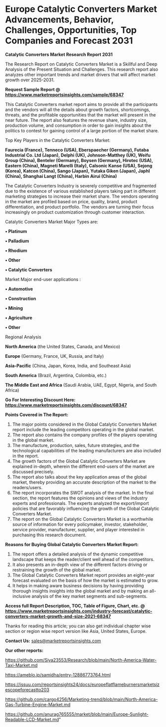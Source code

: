  # Europe Catalytic Converters Market Advancements, Behavior, Challenges, Opportunities, Top Companies and Forecast 2031

<strong>Catalytic Converters Market Research Report 2031</strong>

The Research Report on Catalytic Converters Market is a Skillful and Deep Analysis of the Present Situation and Challenges. This research report also analyzes other important trends and market drivers that will affect market growth over 2025-2031.

<strong>Request Sample Report @ <a href=https://www.marketreportsinsights.com/sample/68347>https://www.marketreportsinsights.com/sample/68347</a></strong>

This Catalytic Converters market report aims to provide all the participants and the vendors will all the details about growth factors, shortcomings, threats, and the profitable opportunities that the market will present in the near future. The report also features the revenue share, industry size, production volume, and consumption in order to gain insights about the politics to contest for gaining control of a large portion of the market share.

Top Key Players in the Catalytic Converters Market:

<strong>Faurecia (France), Tenneco (USA), Eberspaecher (Germany), Futaba Industrial Co. Ltd (Japan), Delphi (UK), Johnson-Matthey (UK), Weifu Group (China), Benteler (Germany), Boysen (Germany), Hirotec (USA), Eastern (China), Magneti Marelli (Italy), Calsonic Kanse (USA), Sejong (Korea), Katcon (China), Sango (Japan), Yutaka Giken (Japan), Japhl (China), Shanghai Langt (China), Harbin Airui (China)</strong>

The Catalytic Converters Industry is severely competitive and fragmented due to the existence of various established players taking part in different marketing strategies to increase their market share. The vendors operating in the market are profiled based on price, quality, brand, product differentiation, and product portfolio. The vendors are turning their focus increasingly on product customization through customer interaction.

Catalytic Converters Market Major Types are:

<strong>• Platinum

• Palladium

• Rhodium

• Other

• Catalytic Converters</strong>

Market Major end-user applications :

<strong>• Automotive

• Construction

• Mining

• Agriculture

• Other</strong>

Regional Analysis

</u><strong><b>North America</b></strong> (the United States, Canada, and Mexico)

<strong><b>Europe </b></strong>(Germany, France, UK, Russia, and Italy)

<strong><b>Asia-Pacific</b></strong> (China, Japan, Korea, India, and Southeast Asia)

<strong><b>South America</b></strong> (Brazil, Argentina, Colombia, etc.)

<strong><b>The Middle East and Africa</b></strong> (Saudi Arabia, UAE, Egypt, Nigeria, and South Africa)

<strong>Go For Interesting Discount Here: <a href=https://www.marketreportsinsights.com/discount/68347>https://www.marketreportsinsights.com/discount/68347</a></strong>

<strong>Points Covered in The Report:</strong>
<ol>
  <li>The major points considered in the Global Catalytic Converters Market report include the leading competitors operating in the global market.</li>
  <li>The report also contains the company profiles of the players operating in the global market.</li>
  <li>The manufacture, production, sales, future strategies, and the technological capabilities of the leading manufacturers are also included in the report.</li>
  <li>The growth factors of the Global Catalytic Converters Market are explained in-depth, wherein the different end-users of the market are discussed precisely.</li>
  <li>The report also talks about the key application areas of the global market, thereby providing an accurate description of the market to the readers/users.</li>
  <li>The report incorporates the SWOT analysis of the market. In the final section, the report features the opinions and views of the industry experts and professionals. The experts analyzed the export/import policies that are favorably influencing the growth of the Global Catalytic Converters Market.</li>
  <li>The report on the Global Catalytic Converters Market is a worthwhile source of information for every policymaker, investor, stakeholder, service provider, manufacturer, supplier, and player interested in purchasing this research document.</li>
</ol>
<strong>Reasons for Buying Global Catalytic Converters Market Report:</strong>

<ol>
  <li>The report offers a detailed analysis of the dynamic competitive landscape that keeps the reader/client well ahead of the competitors.</li>
  <li>It also presents an in-depth view of the different factors driving or restraining the growth of the global market.</li>
  <li>The Global Catalytic Converters Market report provides an eight-year forecast evaluated on the basis of how the market is estimated to grow.</li>
  <li>It helps in making aware business decisions by having providing thorough insights insights into the global market and by making an all-inclusive analysis of the key market segments and sub-segments.</li>
</ol>
<strong>Access full Report Description, TOC, Table of Figure, Chart, etc. @ <a href=https://www.marketreportsinsights.com/industry-forecast/catalytic-converters-market-growth-and-size-2021-68347>https://www.marketreportsinsights.com/industry-forecast/catalytic-converters-market-growth-and-size-2021-68347</a></strong>


Thanks for reading this article; you can also get individual chapter wise section or region wise report version like Asia, United States, Europe.

<strong>Contact Us:</strong>
sales@marketreportsinsights.com

<strong>Our other reports:</strong>

<a href=https://github.com/Siya23553/Research/blob/main/North-America-Water-Taxi-Market.md>https://github.com/Siya23553/Research/blob/main/North-America-Water-Taxi-Market.md</a>

<a href=https://ameblo.jp/samidha/entry-12886773764.html>https://ameblo.jp/samidha/entry-12886773764.html</a>

<a href=https://issuu.com/reportsinsights24/docs/europeflatflameburnersmarketsizescopeforecastto203>https://issuu.com/reportsinsights24/docs/europeflatflameburnersmarketsizescopeforecastto203</a>

<a href=https://github.com/cargo4256/Marketing-trend/blob/main/North-America-Gas-Turbine-Engine-Market.md>https://github.com/cargo4256/Marketing-trend/blob/main/North-America-Gas-Turbine-Engine-Market.md</a>

<a href=https://github.com/anurag765555/market/blob/main/Europe-Sunlight-Readable-LCD-Market.md>https://github.com/anurag765555/market/blob/main/Europe-Sunlight-Readable-LCD-Market.md</a>"
